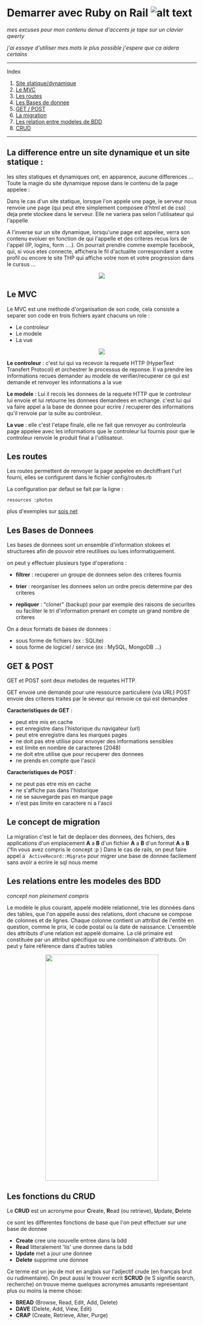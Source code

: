 # Demarrer avec Ruby on Rail ![alt text](https://camo.githubusercontent.com/fe28cc8bfdfb725e588eff149961eb3dfe4101fc/68747470733a2f2f75706c6f61642e77696b696d656469612e6f72672f77696b6970656469612f636f6d6d6f6e732f7468756d622f362f36322f527562795f4f6e5f5261696c735f4c6f676f2e7376672f32303070782d527562795f4f6e5f5261696c735f4c6f676f2e7376672e706e67)
<p><em>mes excuses pour mon contenu denue d'accents je tape sur un clavier qwerty</em></p>
<p><em>j'ai essaye d'utiliser mes mots le plus possible j'espere que ca aidera certains</em></p>

<hr>
 
Index
<ol>
	<li><a href="https://github.com/Matisumi/ror-notions#la-difference-entre-un-site-dynamique-et-un-site-statique-">Site statique/dynamique</a></li>
	<li><a href="https://github.com/Matisumi/ror-notions#le-mvc">Le MVC</a></li>
	<li><a href="https://github.com/Matisumi/ror-notions#les-routes">Les routes</a></li>
	<li><a href="https://github.com/Matisumi/ror-notions#les-bases-de-donnees">Les Bases de donnee</a></li>
	<li><a href="https://github.com/Matisumi/ror-notions#get--post">GET / POST</a></li>
	<li><a href="https://github.com/Matisumi/ror-notions#le-concept-de-migration">La migration</a></li>
	<li><a href="https://github.com/Matisumi/ror-notions#les-relations-entre-les-modeles-des-bdd">Les relation entre modeles de BDD</a></li>
	<li><a href="https://github.com/Matisumi/ror-notions#les-fonctions-du-crud">CRUD</a></li>
</ol>

<hr>

La difference entre un site dynamique et un site statique :
----------------------------------------------------------

les sites statiques et dynamiques ont, en apparence, aucune differences ...
Toute la magie du site dynamique repose dans le contenu de la page appelee :

Dans le cas d'un site statique, lorsque l'on appele une page, le serveur nous renvoie une page (qui peut etre simplement composee d'html et de css) deja prete stockee dans le serveur. Elle ne variera pas selon l'utilisateur qui l'appelle

A l'inverse sur un site dynamique, lorsqu'une page est appelee, verra son contenu evoluer en fonction de qui l'appelle et des criteres recus lors de l'appel (IP, logins, form ....).
On pourrait prendre comme exemple facebook, qui, si vous etes connecte, affichera le fil d'actualite correspondant a votre profil ou encore le site THP qui affiche votre nom et votre progression dans le cursus ...

<p align="center"><img src ="https://svennd.be/wp-content/uploads/2015/07/25436088-1.png" /></p>



Le MVC
-------

Le MVC est une methode d'organisation de son code, cela consiste a separer son code en trois fichiers ayant chacuns un role :

 - Le controleur
 - Le modele
 - La vue

<p align="center"><img  src="http://www.script-tutorials.com/demos/497/MVC.png" /></p>

__Le controleur__ : c'est lui qui va recevoir la requete HTTP (HyperText Transfert Protocol) et orchestrer le processus de reponse. Il va prendre les informations recues demander au modele de verifier/recuperer ce qui est demande et renvoyer les informations a la vue

__Le modele__ : Lui il recois les donnees de la requete HTTP que le controleur lui envoie et lui retourne les donnees demandees en echange. c'est lui qui va faire appel a la base de donnee pour ecrire / recuperer des informations qu'il renvoie par la suite au controleur.

__La vue__ : elle c'est l'etape finale, elle ne fait que renvoyer au controleurla page appelee avec les informations que le controleur lui fournis pour que le controleur renvoie le produit final a l'utilisateur.


Les routes
----------

Les routes permettent de renvoyer la page appelee en dechiffrant l'url fourni, elles se configurent dans le fichier config/routes.rb 

La configuration par defaut se fait par la ligne :


	resources :photos

plus d'exemples sur [sois net](https://www.sois-net.fr/routes-ruby-on-rails/)



Les Bases de Donnees
--------------------

Les bases de donnees sont un ensemble d'information stokees et structurees afin de pouvoir etre reutilises ou lues informatiquement.

on peut y effectuer plusieurs type d'operations :

- __filtrer__ : recuperer un groupe de donnees selon des criteres fournis 

- __trier__ : reorganiser les donnees selon un ordre precis determine par des criteres

- __repliquer__ : "cloner" (backup) pour par exemple des raisons de securites ou faciliter le tri d'information prenant en compte un grand nombre de criteres

On a deux formats de bases de donnees : 
 - sous forme de fichiers (ex : SQLite)
 - sous forme de logiciel / service (ex : MySQL, MongoDB ...)

GET & POST
----------

GET et POST sont deux metodes de requetes HTTP.

GET envoie une demande pour une ressource particuliere (via URL)
POST envoie des criteres traites par le seveur qui renvoie ce qui est demandee

__Caracteristiques de GET__ :

- peut etre mis en cache
- est enregistre dans l'historique du navigateur (url)
- peut etre enregistre dans les marques pages
- ne doit pas etre utilise pour envoyer des informations sensibles
- est limite en nombre de caracteres (2048)
- ne doit etre utilise que pour recuperer des donnees
- ne prends en compte que l'ascii

__Caracteristiques de POST__ :

- ne peut pas etre mis en cache
- ne s'affiche pas dans l'historique
- ne se sauvegarde pas en marque page
- n'est pas limite en caractere ni a l'ascii

Le concept de migration
-----------------------

La migration c'est le fait de deplacer des donnees, des fichiers, des applications d'un emplacement __A__ a __B__ d'un fichier __A__ a __B__ d'un format __A__ a __B__ ('fin vous avez compris le concept :p )
Dans le cas de rails, on peut faire appel a ``` ActiveRecord::Migrate```
pour migrer une base de donnee facilement sans avoir a ecrire le sql nous meme 
<br >



Les relations entre les modeles des BDD
---------------------------------------

*concept non pleinement compris*

Le modèle le plus courant, appelé modèle relationnel, trie les données dans des tables, que l'on appelle aussi des relations, dont chacune se compose de colonnes et de lignes. Chaque colonne contient un attribut de l'entité en question, comme le prix, le code postal ou la date de naissance. L'ensemble des attributs d'une relation est appelé domaine. La clé primaire est constituée par un attribut spécifique ou une combinaison d'attributs. On peut y faire référence dans d'autres tables

<p align="center"><img height="600px" width="300px" src="https://d2slcw3kip6qmk.cloudfront.net/marketing/pages/chart/seo/database/discovery/relational-model.svg" /></p>


Les fonctions du CRUD
---------------------

<p>Le <strong>CRUD</strong> est un acronyme pour <strong>C</strong>reate, <strong>R</strong>ead (ou retrieve), <strong>U</strong>pdate, <strong>D</strong>elete </p>

ce sont les differentes fonctions de base que l'on peut effectuer sur une base de donnee 

- __Create__ cree une nouvelle entree dans la bdd
- __Read__ litteralement 'lis' une donnee dans la bdd
- __Update__ met a jour une donnee 
- __Delete__ supprime une donnee

Ce terme est un jeu de mot en anglais sur l'adjectif crude (en français brut ou rudimentaire).
On peut aussi le trouver ecrit __SCRUD__ (le S signifie search, recherche)
on trouve meme quelques acronymes amusants representant plus ou moins la meme chose:

- __BREAD__ (Browse, Read, Edit, Add, Delete)
- __DAVE__ (Delete, Add, View, Edit)
- __CRAP__ (Create, Retrieve, Alter, Purge)